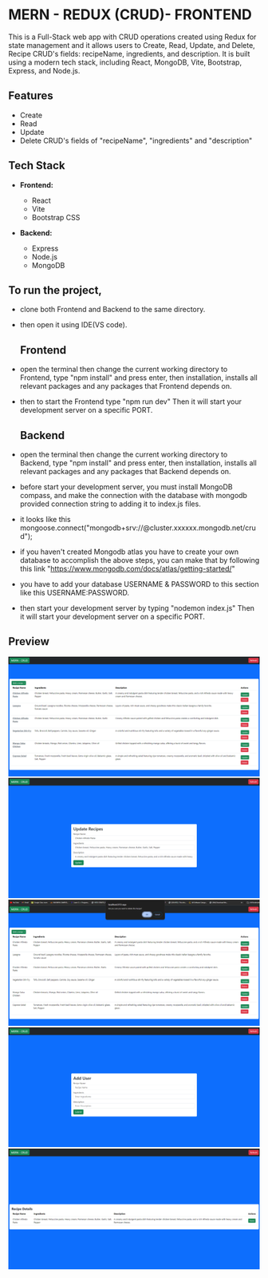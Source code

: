 # MERN - REDUX (CRUD)- FRONTEND

This is a Full-Stack web app with CRUD operations created using Redux for state management and it allows users to Create, Read, Update, and Delete, Recipe CRUD's fields: recipeName, ingredients, and description. It is built using a modern tech stack, including React, MongoDB, Vite, Bootstrap, Express, and Node.js.

## Features

- Create
- Read
- Update
- Delete
  CRUD's fields of "recipeName", "ingredients" and "description"

## Tech Stack

- **Frontend:**
  - React
  - Vite
  - Bootstrap CSS
  
- **Backend:**
  - Express
  - Node.js
  - MongoDB
 
## To run the project,
  - clone both Frontend and Backend to the same directory.
  - then open it using IDE(VS code).
    
    ## Frontend
  - open the terminal then change the current working directory to Frontend, type "npm install" and press enter, then installation, installs all relevant packages and any packages that Frontend depends on.
  - then to start the Frontend type "npm run dev" Then it will start your development server on a specific PORT.
    
    ## Backend
  - open the terminal then change the current working directory to Backend, type "npm install" and press enter, then installation, installs all relevant packages and any packages that Backend depends on.
  - before start your development server, you must install MongoDB compass, and make the connection with the database with mongodb provided connection string to adding it to index.js files.
  - it looks like this mongoose.connect("mongodb+srv://<your-credentials>@cluster.xxxxxx.mongodb.net/crud");
  - if you haven't created Mongodb atlas you have to create your own database to accomplish the above steps, you can make that by following this link "https://www.mongodb.com/docs/atlas/getting-started/"
  - you have to add your database USERNAME & PASSWORD to this section <your-credentials> like this USERNAME:PASSWORD.
  - then start your development server by typing "nodemon index.js" Then it will start your development server on a specific PORT.

## Preview
![Sample Image](./ss-01.png)
![Sample Image](./ss-02.png)
![Sample Image](./ss-03.png)
![Sample Image](./ss-04.png)
![Sample Image](./ss-05.png)
